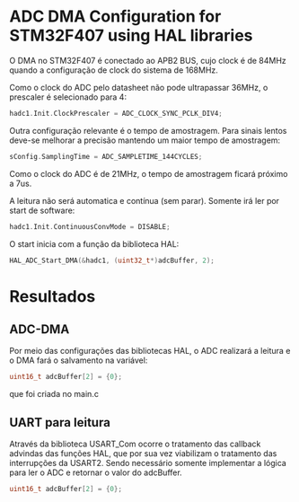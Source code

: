 # ADC DMA Configuration for STM32F407 using HAL libraries

O DMA no STM32F407 é conectado ao APB2 BUS, cujo clock é de 84MHz quando a configuração de clock do sistema de 168MHz.

Como o clock do ADC pelo datasheet não pode ultrapassar 36MHz, o prescaler é selecionado para 4:

```c
hadc1.Init.ClockPrescaler = ADC_CLOCK_SYNC_PCLK_DIV4;
```

Outra configuração relevante é o tempo de amostragem. Para sinais lentos deve-se melhorar a precisão mantendo um maior tempo de amostragem: 
```c
sConfig.SamplingTime = ADC_SAMPLETIME_144CYCLES;
```  
Como o clock do ADC é de 21MHz, o tempo de amostragem ficará próximo a 7us. 

A leitura não será automatica e contínua (sem parar). Somente irá ler por start de software:
```c
hadc1.Init.ContinuousConvMode = DISABLE;
```  
O start inicia com a função da biblioteca HAL: 
```c
HAL_ADC_Start_DMA(&hadc1, (uint32_t*)adcBuffer, 2);
``` 
# Resultados 

## ADC-DMA 
Por meio das configurações das bibliotecas HAL, o ADC realizará a leitura e o DMA fará o salvamento na variável: 
```c
uint16_t adcBuffer[2] = {0}; 
``` 
que foi criada no main.c

## UART para leitura

Através da biblioteca USART_Com ocorre o tratamento das callback advindas das funções HAL, que por sua vez 
viabilizam o tratamento das interrupções da USART2. Sendo necessário somente implementar a lógica para ler o ADC
e retornar o valor do adcBuffer.
```c
uint16_t adcBuffer[2] = {0}; 
``` 
